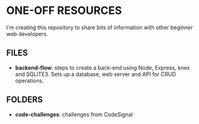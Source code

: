 # ONE-OFF RESOURCES
I'm creating this repository to share bits of information with other beginner web developers.

## FILES
* __backend-flow__: steps to create a back-end using Node, Express, knex and SQLITE3. Sets up a database, web server and API for CRUD operations.

## FOLDERS
* __code-challenges__: challenges from CodeSignal
